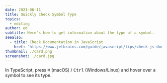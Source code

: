 ```yaml
---
date: 2021-06-11
title: Quickly Check Symbol Type
topics:
  - editing
author: ed
subtitle: Here's how to get information about the type of a symbol.
seealso:
  - title: Check Documentation in JavaScript
    href: "https://www.jetbrains.com/guide/javascript/tips/check-js-documentation/"
thumbnail: ./card.png
screenshot: ./card.jpg
---
```


In TypeScript, press <kbd>⌘</kbd> (macOS) / <kbd>Ctrl</kbd> (Windows/Linux) and hover over a symbol to see its type.
